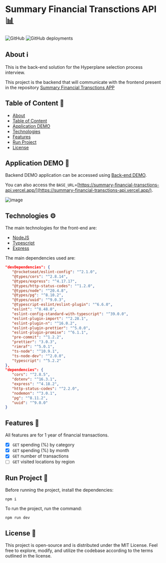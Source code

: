 ﻿# Summary Financial Transctions API 📊

![GitHub](https://img.shields.io/github/license/matheus1714/summary-financial-transctions-api)
![GitHub deployments](https://img.shields.io/github/deployments/matheus1714/summary-financial-transctions-api/production)

## About ℹ️

This is the back-end solution for the Hyperplane selection process interview.

This project is the backend that will communicate with the frontend present in the repository [Summary Financial Transctions APP](https://github.com/Matheus1714/summary-financial-transctions-app)

## Table of Content 📜
<!--ts-->
   * [About](#about-ℹ️)
   * [Table of Content](#table-of-content-📜)
   * [Application DEMO](#application-demo-🚀)
   * [Technologies](#technologies-⚙️)
   * [Features](#features-🚀)
   * [Run Project](#run-project-🏃)
   * [License](#license-📝)
<!--te-->

## Application DEMO 🚀

Backend DEMO application can be accessed using [Back-end DEMO](https://www.postman.com/matheus1714/workspace/summary-financial-transctions-api).

You can also access the `BASE_URL`=[https://summary-financial-transctions-api.vercel.app/](https://summary-financial-transctions-api.vercel.app/).

![image](https://github.com/Matheus1714/summary-financial-transctions-api/assets/39354089/7ffeb52c-b59a-4503-a48b-fe0629dc9167)

## Technologies ⚙️

The main technologies for the front-end are:

* [NodeJS](https://nodejs.org/)
* [Typescript](https://www.typescriptlang.org/)
* [Express](https://expressjs.com/)

The main dependencies used are:

```json
"devDependencies": {
   "@rocketseat/eslint-config": "^2.1.0",
   "@types/cors": "^2.8.14",
   "@types/express": "^4.17.17",
   "@types/http-status-codes": "^1.2.0",
   "@types/node": "^20.4.8",
   "@types/pg": "^8.10.2",
   "@types/uuid": "^9.0.3",
   "@typescript-eslint/eslint-plugin": "^6.6.0",
   "eslint": "^8.48.0",
   "eslint-config-standard-with-typescript": "^39.0.0",
   "eslint-plugin-import": "^2.28.1",
   "eslint-plugin-n": "^16.0.2",
   "eslint-plugin-prettier": "^5.0.0",
   "eslint-plugin-promise": "^6.1.1",
   "pre-commit": "^1.2.2",
   "prettier": "3.0.3",
   "rimraf": "^5.0.1",
   "ts-node": "^10.9.1",
   "ts-node-dev": "^2.0.0",
   "typescript": "^5.2.2"
},
"dependencies": {
   "cors": "^2.8.5",
   "dotenv": "^16.3.1",
   "express": "^4.18.2",
   "http-status-codes": "^2.2.0",
   "nodemon": "^3.0.1",
   "pg": "^8.11.2",
   "uuid": "^9.0.0"
}
```

## Features 🚀

All features are for 1 year of financial transactions.

* [X] `GET` spending (%) by category
* [X] `GET` spending (%) by month
* [X] `GET` number of transactions
* [ ] `GET` visited locations by region

## Run Project 🏃

Before running the project, install the dependencies:

```shell
npm i
```

To run the project, run the command:

```shell
npm run dev
```

## License 📝

This project is open-source and is distributed under the MIT License. Feel free to explore, modify, and utilize the codebase according to the terms outlined in the license.

